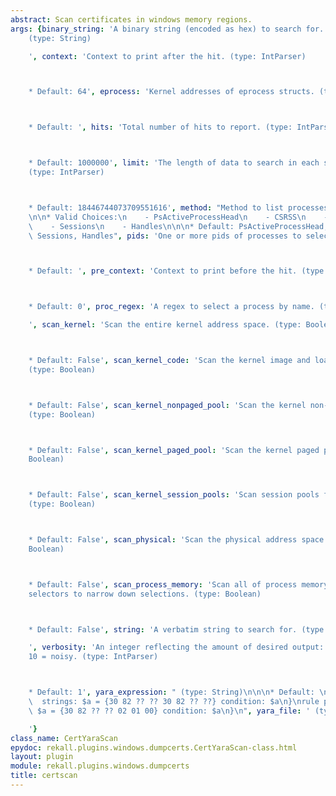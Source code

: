 ```yaml
---
abstract: Scan certificates in windows memory regions.
args: {binary_string: 'A binary string (encoded as hex) to search for. e.g. 000102[1-200]0506
    (type: String)

    ', context: 'Context to print after the hit. (type: IntParser)



    * Default: 64', eprocess: 'Kernel addresses of eprocess structs. (type: ArrayIntParser)



    * Default: ', hits: 'Total number of hits to report. (type: IntParser)



    * Default: 1000000', limit: 'The length of data to search in each selected region.
    (type: IntParser)



    * Default: 18446744073709551616', method: "Method to list processes. (type: ChoiceArray)\n\
    \n\n* Valid Choices:\n    - PsActiveProcessHead\n    - CSRSS\n    - PspCidTable\n\
    \    - Sessions\n    - Handles\n\n\n* Default: PsActiveProcessHead, CSRSS, PspCidTable,\
    \ Sessions, Handles", pids: 'One or more pids of processes to select. (type: ArrayIntParser)



    * Default: ', pre_context: 'Context to print before the hit. (type: IntParser)



    * Default: 0', proc_regex: 'A regex to select a process by name. (type: RegEx)

    ', scan_kernel: 'Scan the entire kernel address space. (type: Boolean)



    * Default: False', scan_kernel_code: 'Scan the kernel image and loaded drivers.
    (type: Boolean)



    * Default: False', scan_kernel_nonpaged_pool: 'Scan the kernel non-paged pool.
    (type: Boolean)



    * Default: False', scan_kernel_paged_pool: 'Scan the kernel paged pool. (type:
    Boolean)



    * Default: False', scan_kernel_session_pools: 'Scan session pools for all processes.
    (type: Boolean)



    * Default: False', scan_physical: 'Scan the physical address space only. (type:
    Boolean)



    * Default: False', scan_process_memory: 'Scan all of process memory. Uses process
    selectors to narrow down selections. (type: Boolean)



    * Default: False', string: 'A verbatim string to search for. (type: String)

    ', verbosity: 'An integer reflecting the amount of desired output: 0 = quiet,
    10 = noisy. (type: IntParser)



    * Default: 1', yara_expression: " (type: String)\n\n\n* Default: \nrule x509 {\n\
    \  strings: $a = {30 82 ?? ?? 30 82 ?? ??} condition: $a\n}\nrule pkcs {\n  strings:\
    \ $a = {30 82 ?? ?? 02 01 00} condition: $a\n}\n", yara_file: ' (type: String)

    '}
class_name: CertYaraScan
epydoc: rekall.plugins.windows.dumpcerts.CertYaraScan-class.html
layout: plugin
module: rekall.plugins.windows.dumpcerts
title: certscan
---
```

